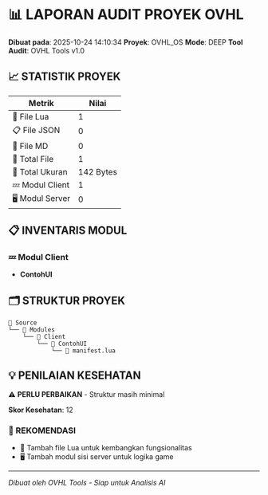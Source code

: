 # 📊 LAPORAN AUDIT PROYEK OVHL

**Dibuat pada**: 2025-10-24 14:10:34
**Proyek**: OVHL_OS
**Mode**: DEEP
**Tool Audit**: OVHL Tools v1.0

## 📈 STATISTIK PROYEK

| Metrik | Nilai |
|--------|-------|
| 🔷 File Lua | 1 |
| 📋 File JSON | 0 |
| 📝 File MD | 0 |
| 📄 Total File | 1 |
| 💾 Total Ukuran | 142 Bytes |
| 💤 Modul Client | 1 |
| 🖥️ Modul Server | 0 |

## 📋 INVENTARIS MODUL

### 💤 Modul Client

- **ContohUI**


## 🗂️ STRUKTUR PROYEK

```
📁 Source
└── 📁 Modules
    └── 📁 Client
        └── 📁 ContohUI
            └── 🔷 manifest.lua
```

## 💡 PENILAIAN KESEHATAN

⚠️ **PERLU PERBAIKAN** - Struktur masih minimal

**Skor Kesehatan**: 12

### 🔧 REKOMENDASI

- 📝 Tambah file Lua untuk kembangkan fungsionalitas
- 🖥️ Tambah modul sisi server untuk logika game

---
*Dibuat oleh OVHL Tools - Siap untuk Analisis AI*
